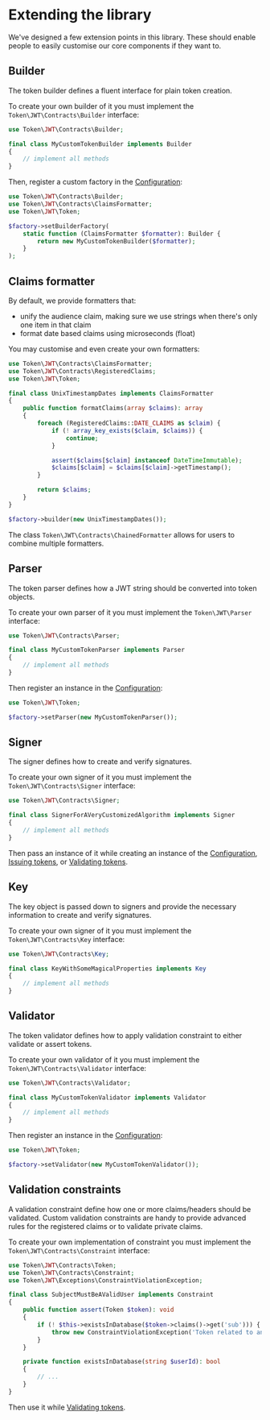 # Extending the library

We've designed a few extension points in this library.
These should enable people to easily customise our core components if they want to.

## Builder

The token builder defines a fluent interface for plain token creation.

To create your own builder of it you must implement the `Token\JWT\Contracts\Builder` interface:

```php
use Token\JWT\Contracts\Builder;

final class MyCustomTokenBuilder implements Builder
{
    // implement all methods
}
```

Then, register a custom factory in the [Configuration](../usage/configuration.md):

```php
use Token\JWT\Contracts\Builder;
use Token\JWT\Contracts\ClaimsFormatter;
use Token\JWT\Token;

$factory->setBuilderFactory(
    static function (ClaimsFormatter $formatter): Builder {
        return new MyCustomTokenBuilder($formatter);
    }
);
```

## Claims formatter

By default, we provide formatters that:

- unify the audience claim, making sure we use strings when there's only one item in that claim
- format date based claims using microseconds (float)

You may customise and even create your own formatters:

```php
use Token\JWT\Contracts\ClaimsFormatter;
use Token\JWT\Contracts\RegisteredClaims;
use Token\JWT\Token;

final class UnixTimestampDates implements ClaimsFormatter
{
    public function formatClaims(array $claims): array
    {
        foreach (RegisteredClaims::DATE_CLAIMS as $claim) {
            if (! array_key_exists($claim, $claims)) {
                continue;
            }

            assert($claims[$claim] instanceof DateTimeImmutable);
            $claims[$claim] = $claims[$claim]->getTimestamp();
        }

        return $claims;
    }
}

$factory->builder(new UnixTimestampDates());
```

The class `Token\JWT\Contracts\ChainedFormatter` allows for users to combine multiple formatters.

## Parser

The token parser defines how a JWT string should be converted into token objects.

To create your own parser of it you must implement the `Token\JWT\Parser` interface:

```php
use Token\JWT\Contracts\Parser;

final class MyCustomTokenParser implements Parser
{
    // implement all methods
}
```

Then register an instance in the [Configuration](../usage/configuration.md):

```php
use Token\JWT\Token;

$factory->setParser(new MyCustomTokenParser());
```

## Signer

The signer defines how to create and verify signatures.

To create your own signer of it you must implement the `Token\JWT\Contracts\Signer` interface:

```php
use Token\JWT\Contracts\Signer;

final class SignerForAVeryCustomizedAlgorithm implements Signer
{
    // implement all methods
}
```

Then pass an instance of it while creating an instance of the [Configuration](../usage/configuration.md), [Issuing tokens](../usage/issuing-tokens.md), or [Validating tokens](../usage/validating-tokens.md).

## Key

The key object is passed down to signers and provide the necessary information to create and verify signatures.

To create your own signer of it you must implement the `Token\JWT\Contracts\Key` interface:

```php
use Token\JWT\Contracts\Key;

final class KeyWithSomeMagicalProperties implements Key
{
    // implement all methods
}
```

## Validator

The token validator defines how to apply validation constraint to either validate or assert tokens.

To create your own validator of it you must implement the `Token\JWT\Contracts\Validator` interface:

```php
use Token\JWT\Contracts\Validator;

final class MyCustomTokenValidator implements Validator
{
    // implement all methods
}
```

Then register an instance in the [Configuration](../usage/configuration.md):

```php
use Token\JWT\Token;

$factory->setValidator(new MyCustomTokenValidator());
```

## Validation constraints

A validation constraint define how one or more claims/headers should be validated.
Custom validation constraints are handy to provide advanced rules for the registered claims or to validate private claims.

To create your own implementation of constraint you must implement the `Token\JWT\Contracts\Constraint` interface:

```php
use Token\JWT\Contracts\Token;
use Token\JWT\Contracts\Constraint;
use Token\JWT\Exceptions\ConstraintViolationException;

final class SubjectMustBeAValidUser implements Constraint
{
    public function assert(Token $token): void
    {
        if (! $this->existsInDatabase($token->claims()->get('sub'))) {
            throw new ConstraintViolationException('Token related to an unknown user');
        }
    }

    private function existsInDatabase(string $userId): bool
    {
        // ...
    }
}
```

Then use it while [Validating tokens](../usage/validating-tokens.md).
